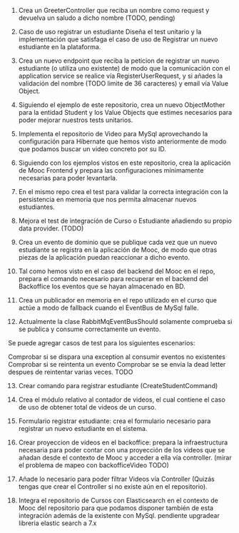 1) Crea un GreeterController que reciba un nombre como request y devuelva un saludo a dicho nombre
(TODO, pending)

2) Caso de uso registrar un estudiante
   Diseña el test unitario y la implementación que satisfaga el caso de uso de Registrar un nuevo estudiante en la plataforma.

3) Crea un nuevo endpoint que reciba la peticion de registrar un nuevo estudiante (o utiliza uno existente) de modo que la comunicación con el application service se realice vía RegisterUserRequest, y si añades la validación del nombre (TODO limite de 36 caracteres) y email vía Value Object.

4) Siguiendo el ejemplo de este repositorio, crea un nuevo ObjectMother para la entidad Student y los Value Objects que estimes necesarios para poder mejorar nuestros tests unitarios.

5) Implementa el repositorio de Video para MySql aprovechando la configuración para Hibernate que hemos visto anteriormente de modo que podamos buscar un video concreto por su ID.

6) Siguiendo con los ejemplos vistos en este repositorio, crea la aplicación de Mooc Frontend y prepara las configuraciones mínimamente necesarias para poder levantarla.

7) En el mismo repo crea el test para validar la correcta integración con la persistencia en memoria que nos permita almacenar nuevos estudiantes.

8) Mejora el test de integración de Curso o Estudiante añadiendo su propio data provider. (TODO)

9)  Crea un evento de dominio que se publique cada vez que un nuevo estudiante se registra en la aplicación de Mooc, de modo que otras piezas de la aplicación puedan reaccionar a dicho evento.

10) Tal como hemos visto en el caso del backend del Mooc en el repo, prepara el comando necesario para recuperar en el backend del Backoffice los eventos que se hayan almacenado en BD.

11) Crea un publicador en memoria en el repo utilizado en el curso que actúe a modo de fallback cuando el EventBus de MySql falle.

12) Actualmente la clase RabbitMqEventBusShould solamente comprueba si se publica y consume correctamente un evento.

Se puede agregar casos de test para los siguientes escenarios:

Comprobar si se dispara una exception al consumir eventos no existentes
Comprobar si se reintenta un evento
Comprobar se se envia la dead letter despues de reintentar varias veces.
TODO

13) Crear comando para registrar estudiante (CreateStudentCommand)

14) Crea el módulo relativo al contador de videos, el cual contiene el caso de uso de obtener total de videos de un curso.

15) Formulario registrar estudiante: crea el formulario necesario para registrar un nuevo estudiante en el sistema.

16) Crear proyeccion de videos en el backoffice: prepara la infraestructura necesaria para poder contar con una proyección de los videos que se añadan desde el contexto de Mooc y acceder a ella vía controller. (mirar el problema de mapeo con backofficeVideo TODO)

17) Añade lo necesario para poder filtrar Videos vía Controller (Quizás tengas que crear el Controller si no existe aún en el repositorio).

18) Integra el repositorio de Cursos con Elasticsearch en el contexto de Mooc del repositorio para que podamos disponer también de esta integración además de la existente con MySql.
pendiente upgradear libreria elastic search a 7.x



